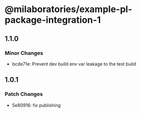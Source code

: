 # @milaboratories/example-pl-package-integration-1

## 1.1.0

### Minor Changes

- bcde71e: Prevent dev build env var leakage to the test build

## 1.0.1

### Patch Changes

- 5e80916: fix publishing
